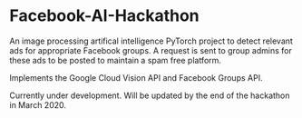 # Facebook-AI-Hackathon

An image processing artifical intelligence PyTorch project to detect relevant ads for appropriate Facebook groups.
A request is sent to group admins for these ads to be posted to maintain a spam free platform.

Implements the Google Cloud Vision API and Facebook Groups API.

Currently under development. Will be updated by the end of the hackathon in March 2020.
